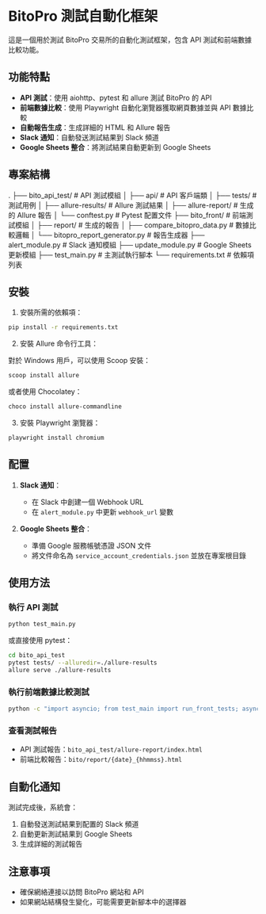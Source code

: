 # BitoPro 測試自動化框架

這是一個用於測試 BitoPro 交易所的自動化測試框架，包含 API 測試和前端數據比較功能。

## 功能特點

- **API 測試**：使用 aiohttp、pytest 和 allure 測試 BitoPro 的 API
- **前端數據比較**：使用 Playwright 自動化瀏覽器獲取網頁數據並與 API 數據比較
- **自動報告生成**：生成詳細的 HTML 和 Allure 報告
- **Slack 通知**：自動發送測試結果到 Slack 頻道
- **Google Sheets 整合**：將測試結果自動更新到 Google Sheets

## 專案結構

.
├── bito_api_test/ # API 測試模組
│ ├── api/ # API 客戶端類
│ ├── tests/ # 測試用例
│ ├── allure-results/ # Allure 測試結果
│ ├── allure-report/ # 生成的 Allure 報告
│ └── conftest.py # Pytest 配置文件
├── bito_front/ # 前端測試模組
│ ├── report/ # 生成的報告
│ ├── compare_bitopro_data.py # 數據比較邏輯
│ └── bitopro_report_generator.py # 報告生成器
├── alert_module.py # Slack 通知模組
├── update_module.py # Google Sheets 更新模組
├── test_main.py # 主測試執行腳本
└── requirements.txt # 依賴項列表

## 安裝

1. 安裝所需的依賴項：

```bash
pip install -r requirements.txt
```

2. 安裝 Allure 命令行工具：

對於 Windows 用戶，可以使用 Scoop 安裝：

```bash
scoop install allure
```

或者使用 Chocolatey：

```bash
choco install allure-commandline
```

3. 安裝 Playwright 瀏覽器：

```bash
playwright install chromium
```

## 配置

1. **Slack 通知**：

   - 在 Slack 中創建一個 Webhook URL
   - 在 `alert_module.py` 中更新 `webhook_url` 變數
2. **Google Sheets 整合**：

   - 準備 Google 服務帳號憑證 JSON 文件
   - 將文件命名為 `service_account_credentials.json` 並放在專案根目錄

## 使用方法

### 執行 API 測試

```bash
python test_main.py
```

或直接使用 pytest：

```bash
cd bito_api_test
pytest tests/ --alluredir=./allure-results
allure serve ./allure-results
```

### 執行前端數據比較測試

```bash
python -c "import asyncio; from test_main import run_front_tests; asyncio.run(run_front_tests())"
```

### 查看測試報告

- API 測試報告：`bito_api_test/allure-report/index.html`
- 前端比較報告：`bito/report/{date}_{hhmmss}.html`

## 自動化通知

測試完成後，系統會：

1. 自動發送測試結果到配置的 Slack 頻道
2. 自動更新測試結果到 Google Sheets
3. 生成詳細的測試報告

## 注意事項

- 確保網絡連接以訪問 BitoPro 網站和 API
- 如果網站結構發生變化，可能需要更新腳本中的選擇器

